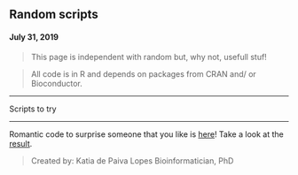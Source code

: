 ## Random scripts
#### July 31, 2019

> This page is independent with random but, why not, usefull stuf! 

> All code is in R and depends on packages from CRAN and/ or Bioconductor.

*******************************
Scripts to try
*******************************

Romantic code to surprise someone that you like is [here](https://katiaplopes/Funny_scripts/love_you.R)! Take a look at the [result](https://katiaplopes/Funny_scripts/heart_byR.png).  



> Created by: 
Katia de Paiva Lopes
Bioinformatician, PhD
